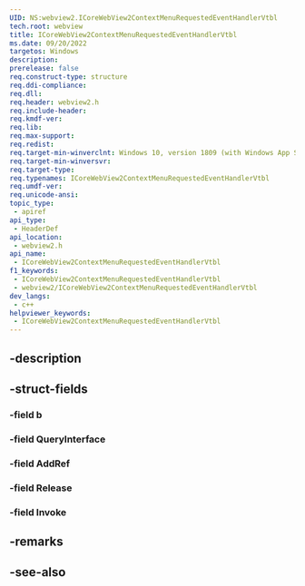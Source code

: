 ```yaml
---
UID: NS:webview2.ICoreWebView2ContextMenuRequestedEventHandlerVtbl
tech.root: webview
title: ICoreWebView2ContextMenuRequestedEventHandlerVtbl
ms.date: 09/20/2022
targetos: Windows
description: 
prerelease: false
req.construct-type: structure
req.ddi-compliance: 
req.dll: 
req.header: webview2.h
req.include-header: 
req.kmdf-ver: 
req.lib: 
req.max-support: 
req.redist: 
req.target-min-winverclnt: Windows 10, version 1809 (with Windows App SDK 1.1 or later)
req.target-min-winversvr: 
req.target-type: 
req.typenames: ICoreWebView2ContextMenuRequestedEventHandlerVtbl
req.umdf-ver: 
req.unicode-ansi: 
topic_type:
 - apiref
api_type:
 - HeaderDef
api_location:
 - webview2.h
api_name:
 - ICoreWebView2ContextMenuRequestedEventHandlerVtbl
f1_keywords:
 - ICoreWebView2ContextMenuRequestedEventHandlerVtbl
 - webview2/ICoreWebView2ContextMenuRequestedEventHandlerVtbl
dev_langs:
 - c++
helpviewer_keywords:
 - ICoreWebView2ContextMenuRequestedEventHandlerVtbl
---
```


## -description

## -struct-fields

### -field b

### -field QueryInterface

### -field AddRef

### -field Release

### -field Invoke

## -remarks

## -see-also

